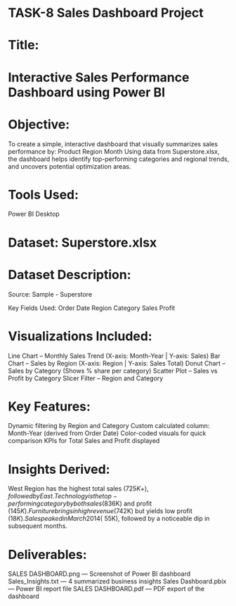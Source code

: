 # TASK-8 Sales Dashboard Project
# Title:
# Interactive Sales Performance Dashboard using Power BI

# Objective:
To create a simple, interactive dashboard that visually summarizes sales performance by:
Product
Region
Month
Using data from Superstore.xlsx, the dashboard helps identify top-performing categories and regional trends, and uncovers potential optimization areas.

# Tools Used:
Power BI Desktop

# Dataset: Superstore.xlsx

# Dataset Description:
Source: Sample - Superstore

Key Fields Used:
Order Date
Region
Category
Sales
Profit

# Visualizations Included:
Line Chart – Monthly Sales Trend
(X-axis: Month-Year | Y-axis: Sales)
Bar Chart – Sales by Region
(X-axis: Region | Y-axis: Sales Total)
Donut Chart – Sales by Category
(Shows % share per category)
Scatter Plot – Sales vs Profit by Category
Slicer Filter – Region and Category

# Key Features:
Dynamic filtering by Region and Category
Custom calculated column: Month-Year (derived from Order Date)
Color-coded visuals for quick comparison
KPIs for Total Sales and Profit displayed

# Insights Derived:
West Region has the highest total sales ($725K+), followed by East.
Technology is the top-performing category by both sales ($836K) and profit ($145K).
Furniture brings in high revenue ($742K) but yields low profit ($18K).
Sales peaked in March 2014 (~$55K), followed by a noticeable dip in subsequent months.

# Deliverables:
SALES DASHBOARD.png — Screenshot of Power BI dashboard
Sales_Insights.txt — 4 summarized business insights
Sales Dashboard.pbix — Power BI report file
SALES DASHBOARD.pdf — PDF export of the dashboard

